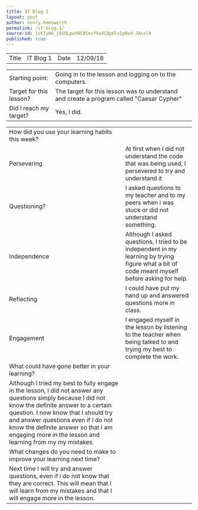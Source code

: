 ```yaml
---
title: IT Blog 1
layout: post
author: henry.hemsworth
permalink: /it-blog-1/
source-id: 1sKIyH6_j85QLpwtNC85nvY4adCQpUlvIp8od-JAsxlA
published: true
---
```

<table>
  <tr>
    <td>Title</td>
    <td>IT Blog 1 </td>
    <td>Date</td>
    <td>12/09/18</td>
  </tr>
</table>


<table>
  <tr>
    <td>Starting point:</td>
    <td>Going in to the lesson and logging on to the computers.</td>
  </tr>
  <tr>
    <td>Target for this lesson?</td>
    <td>The target for this lesson was to understand and create a program called "Caesar Cypher"</td>
  </tr>
  <tr>
    <td>Did I reach my target? </td>
    <td>Yes, I did.</td>
  </tr>
</table>


<table>
  <tr>
    <td>How did you use your learning habits this week?</td>
    <td></td>
  </tr>
  <tr>
    <td>Persevering</td>
    <td>At first when I did not understand the code that was being used, I persevered to try and understand it</td>
  </tr>
  <tr>
    <td>Questioning?</td>
    <td>I asked questions to my teacher and to my peers when i was stuck or did not understand something.</td>
  </tr>
  <tr>
    <td>Independence</td>
    <td>Although I asked questions, I tried to be independent in my learning by trying figure what a bit of code meant myself before asking for help. </td>
  </tr>
  <tr>
    <td>Reflecting</td>
    <td>I could have put my hand up and answered questions more in class.</td>
  </tr>
  <tr>
    <td>Engagement</td>
    <td>I engaged myself in the lesson by listening to the teacher when being talked to and trying my best to complete the work.</td>
  </tr>
  <tr>
    <td>What could have gone better in your learning?</td>
    <td></td>
  </tr>
  <tr>
    <td>Although I tried my best to fully engage in the lesson, I did not answer any questions simply because I did not know the definite answer to a certain question. I now know that I should try and answer questions even if I do not know the definite answer so that I am engaging more in the lesson and learning from my my mistakes.</td>
    <td></td>
  </tr>
  <tr>
    <td>What changes do you need to make to improve your learning next time?</td>
    <td></td>
  </tr>
  <tr>
    <td>Next time I will try and answer questions, even if i do not know that they are correct. This will mean that I will learn from my mistakes and that I will engage more in the lesson.</td>
    <td></td>
  </tr>
</table>


